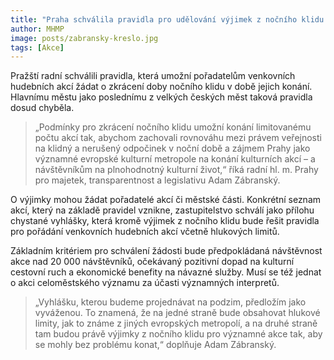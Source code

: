 ```yaml
---
title: "Praha schválila pravidla pro udělování výjimek z nočního klidu pro kulturní akce"
author: MHMP
image: posts/zabransky-kreslo.jpg
tags: [Akce]
---
```


Pražští radní schválili pravidla, která umožní pořadatelům venkovních hudebních akcí žádat o zkrácení doby nočního klidu v době jejich konání. Hlavnímu městu jako poslednímu z velkých českých měst taková pravidla dosud chyběla. 

> „Podmínky pro zkrácení nočního klidu umožní konání limitovanému počtu akcí tak, abychom zachovali rovnováhu mezi právem veřejnosti na klidný a nerušený odpočinek v noční době a zájmem Prahy jako významné evropské kulturní metropole na konání kulturních akcí – a návštěvníkům na plnohodnotný kulturní život,“ říká radní hl. m. Prahy pro majetek, transparentnost a legislativu Adam Zábranský. 

O výjimky mohou žádat pořadatelé akcí či městské části. Konkrétní seznam akcí, který na základě pravidel vznikne, zastupitelstvo schválí jako přílohu chystané vyhlášky, která kromě výjimek z nočního klidu bude řešit pravidla pro pořádání venkovních hudebních akcí včetně hlukových limitů.

Základním kritériem pro schválení žádosti bude předpokládaná návštěvnost akce nad 20 000 návštěvníků, očekávaný pozitivní dopad na kulturní cestovní ruch a ekonomické benefity na návazné služby. Musí se též jednat o akci celoměstského významu za účasti významných interpretů.

> „Vyhlášku, kterou budeme projednávat na podzim, předložím jako vyváženou. To znamená, že na jedné straně bude obsahovat hlukové limity, jak to známe z jiných evropských metropolí, a na druhé straně tam budou právě výjimky z nočního klidu pro významné akce tak, aby se mohly bez problému konat,“ doplňuje Adam Zábranský.

 
